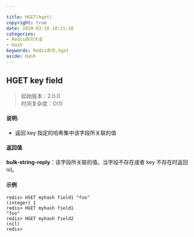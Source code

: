 ```yaml
---

title: HGET(hget)
copyright: true
date: 2020-03-18 18:21:18
categories: 
- Redis命令大全
- Hash
keywords: Redis命令,hget
aside: Hash
---
```

## HGET key field 
>起始版本：2.0.0<br/>时间复杂度：O(1)  


#### 说明:
* 返回 key 指定的哈希集中该字段所关联的值

#### 返回值

**bulk-string-reply**：该字段所关联的值。当字段不存在或者 key 不存在时返回nil。


#### 示例

```
redis> HSET myhash field1 "foo"
(integer) 1
redis> HGET myhash field1
"foo"
redis> HGET myhash field2
(nil)
redis> 
```